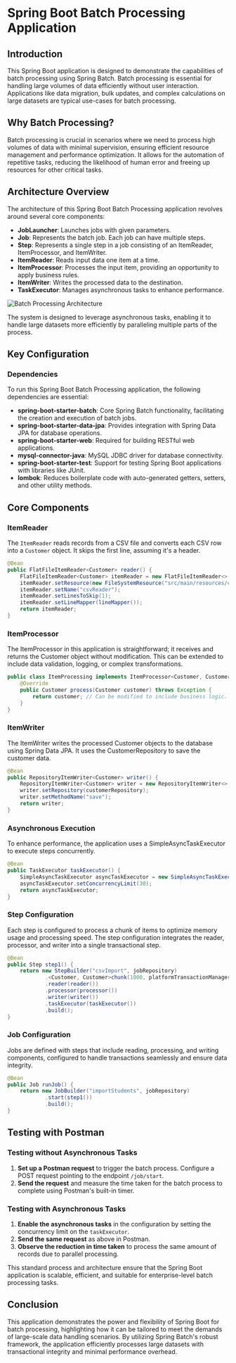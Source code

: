 # Spring Boot Batch Processing Application

## Introduction

This Spring Boot application is designed to demonstrate the capabilities of batch processing using Spring Batch. Batch processing is essential for handling large volumes of data efficiently without user interaction. Applications like data migration, bulk updates, and complex calculations on large datasets are typical use-cases for batch processing.

## Why Batch Processing?

Batch processing is crucial in scenarios where we need to process high volumes of data with minimal supervision, ensuring efficient resource management and performance optimization. It allows for the automation of repetitive tasks, reducing the likelihood of human error and freeing up resources for other critical tasks.

## Architecture Overview

The architecture of this Spring Boot Batch Processing application revolves around several core components:

- **JobLauncher**: Launches jobs with given parameters.
- **Job**: Represents the batch job. Each job can have multiple steps.
- **Step**: Represents a single step in a job consisting of an ItemReader, ItemProcessor, and ItemWriter.
- **ItemReader**: Reads input data one item at a time.
- **ItemProcessor**: Processes the input item, providing an opportunity to apply business rules.
- **ItemWriter**: Writes the processed data to the destination.
- **TaskExecutor**: Manages asynchronous tasks to enhance performance.

![Batch Processing Architecture](/path/to/architecture/image)

The system is designed to leverage asynchronous tasks, enabling it to handle large datasets more efficiently by paralleling multiple parts of the process.

## Key Configuration

### Dependencies

To run this Spring Boot Batch Processing application, the following dependencies are essential:

- **spring-boot-starter-batch**: Core Spring Batch functionality, facilitating the creation and execution of batch jobs.
- **spring-boot-starter-data-jpa**: Provides integration with Spring Data JPA for database operations.
- **spring-boot-starter-web**: Required for building RESTful web applications.
- **mysql-connector-java**: MySQL JDBC driver for database connectivity.
- **spring-boot-starter-test**: Support for testing Spring Boot applications with libraries like JUnit.
- **lombok**: Reduces boilerplate code with auto-generated getters, setters, and other utility methods.

## Core Components

### ItemReader

The `ItemReader` reads records from a CSV file and converts each CSV row into a `Customer` object. It skips the first line, assuming it's a header.

```java
@Bean
public FlatFileItemReader<Customer> reader() {
    FlatFileItemReader<Customer> itemReader = new FlatFileItemReader<>();
    itemReader.setResource(new FileSystemResource("src/main/resources/customers.csv"));
    itemReader.setName("csvReader");
    itemReader.setLinesToSkip(1);
    itemReader.setLineMapper(lineMapper());
    return itemReader;
}
```

### ItemProcessor

The ItemProcessor in this application is straightforward; it receives and returns the Customer object without modification. This can be extended to include data validation, logging, or complex transformations.

```java
public class ItemProcessing implements ItemProcessor<Customer, Customer> {
    @Override
    public Customer process(Customer customer) throws Exception {
        return customer; // Can be modified to include business logic.
    }
}
```

### ItemWriter

The ItemWriter writes the processed Customer objects to the database using Spring Data JPA. It uses the CustomerRepository to save the customer data.

```java
@Bean
public RepositoryItemWriter<Customer> writer() {
    RepositoryItemWriter<Customer> writer = new RepositoryItemWriter<>();
    writer.setRepository(customerRepository);
    writer.setMethodName("save");
    return writer;
}
```

### Asynchronous Execution

To enhance performance, the application uses a SimpleAsyncTaskExecutor to execute steps concurrently.

```java
@Bean
public TaskExecutor taskExecutor() {
    SimpleAsyncTaskExecutor asyncTaskExecutor = new SimpleAsyncTaskExecutor();
    asyncTaskExecutor.setConcurrencyLimit(30);
    return asyncTaskExecutor;
}
```

### Step Configuration

Each step is configured to process a chunk of items to optimize memory usage and processing speed. The step configuration integrates the reader, processor, and writer into a single transactional step.

```java
@Bean
public Step step1() {
    return new StepBuilder("csvImport", jobRepository)
            .<Customer, Customer>chunk(1000, platformTransactionManager)
            .reader(reader())
            .processor(processor())
            .writer(writer())
            .taskExecutor(taskExecutor())
            .build();
}
```

### Job Configuration

Jobs are defined with steps that include reading, processing, and writing components, configured to handle transactions seamlessly and ensure data integrity.

```java
@Bean
public Job runJob() {
    return new JobBuilder("importStudents", jobRepository)
            .start(step1())
            .build();
}
```
## Testing with Postman

### Testing without Asynchronous Tasks

1. **Set up a Postman request** to trigger the batch process. Configure a POST request pointing to the endpoint `/job/start`.
2. **Send the request** and measure the time taken for the batch process to complete using Postman's built-in timer.

### Testing with Asynchronous Tasks

1. **Enable the asynchronous tasks** in the configuration by setting the concurrency limit on the `taskExecutor`.
2. **Send the same request** as above in Postman.
3. **Observe the reduction in time taken** to process the same amount of records due to parallel processing.

This standard process and architecture ensure that the Spring Boot application is scalable, efficient, and suitable for enterprise-level batch processing tasks.

## Conclusion

This application demonstrates the power and flexibility of Spring Boot for batch processing, highlighting how it can be tailored to meet the demands of large-scale data handling scenarios. By utilizing Spring Batch's robust framework, the application efficiently processes large datasets with transactional integrity and minimal performance overhead.






